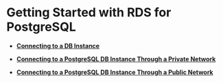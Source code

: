 # Getting Started with RDS for PostgreSQL<a name="rds_02_0011"></a>

-   **[Connecting to a DB Instance](connecting-to-a-db-instance-(PostgreSQL).md)**  

-   **[Connecting to a PostgreSQL DB Instance Through a Private Network](connecting-to-a-postgresql-db-instance-through-a-private-network.md)**  

-   **[Connecting to a PostgreSQL DB Instance Through a Public Network](connecting-to-a-postgresql-db-instance-through-a-public-network.md)**  


